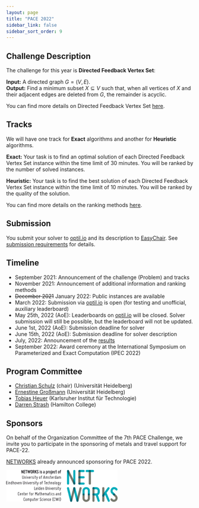 ```yaml
---
layout: page
title: "PACE 2022"
sidebar_link: false
sidebar_sort_order: 9
---
```

## Challenge Description

The challenge for this year is **Directed Feedback Vertex Set**:

**Input:** A directed graph $G = (V, E)$. <br/>
**Output:** Find a minimum subset $X \subseteq V$ such that, when all vertices of $X$ and their adjacent edges are deleted from $G$, the remainder is acyclic.


You can find more details on Directed Feedback Vertex Set [here](directed-fvs/).

## Tracks

We will have one track for **Exact** algorithms and another for **Heuristic** algorithms.

**Exact:**
Your task is to find an optimal solution of each Directed Feedback Vertex Set instance within the time limit of 30 minutes.
You will be ranked by the number of solved instances.

**Heuristic:**
Your task is to find the best solution of each Directed Feedback Vertex Set instance within the time limit of 10 minutes.
You will be ranked by the quality of the solution.

You can find more details on the ranking methods [here](tracks/).

## Submission

You submit your solver to [optil.io](https://optil.io/) and its description to [EasyChair](https://easychair.org/conferences/?conf=pace2022).
See [submission requirements](submissions/) for details.

## Timeline

- September 2021: Announcement of the challenge (Problem) and tracks
- November 2021: Announcement of additional information and ranking methods
- ~~December 2021~~ January 2022: Public instances are available
- March 2022: Submission via [optil.io](https://optil.io/) is open (for testing and unofficial, auxiliary leaderboard)
- May 25th, 2022 (AoE): Leaderboards on [optil.io](https://optil.io) will be closed. Solver submission will still be possible, but the leaderboard will not be updated.
- June 1st, 2022 (AoE): Submission deadline for solver
- June 15th, 2022 (AoE): Submission deadline for solver description
- July, 2022: Announcement of the [results](results/)
- September 2022: Award ceremony at the International Symposium on Parameterized and Exact Computation (IPEC 2022) 


## Program Committee

- [Christian Schulz](https://schulzchristian.github.io/) (chair) (Universität Heidelberg)
- [Ernestine Großmann](https://ae.ifi.uni-heidelberg.de/ernestine.html) (Universität Heidelberg)
- [Tobias Heuer](https://algo2.iti.kit.edu/heuer.php) (Karlsruher Institut für Technologie)
- [Darren Strash](https://darrenstrash.github.io/) (Hamilton College)

## Sponsors


On behalf of the Organization Committee of the 7th PACE Challenge, we invite you to participate in the sponsoring of metals and travel support for PACE-22.

[NETWORKS](http://thenetworkcenter.nl/) already announced sponsoring for PACE 2022. 

<img src="/assets/img/networks-logopartners-lang-rgb-1000px.jpg" alt="NETWORKS logo" style="width: 300px;"/>
